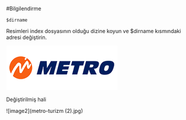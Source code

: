 #Bilgilendirme
```
$dirname
```
Resimleri index dosyasının olduğu dizine koyun ve $dirname kısmındaki adresi değiştirin.

![image](metro-turizm.jpg)


Değiştirilmiş hali

![image2](metro-turizm (2).jpg)
